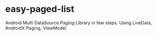 # easy-paged-list
Android Multi DataSource Paging Library in few steps. Using LiveData, AndroidX Paging, ViewModel
